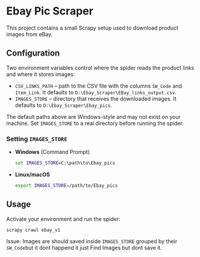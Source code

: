 # Ebay Pic Scraper

This project contains a small Scrapy setup used to download product images from eBay.

## Configuration

Two environment variables control where the spider reads the product links and where it stores images:

- `CSV_LINKS_PATH` – path to the CSV file with the columns `SW_Code` and `Item_Link`. It defaults to `D:\Ebay_Scraper\EBay_links_output.csv`.
- `IMAGES_STORE` – directory that receives the downloaded images. It defaults to `D:\Ebay_Scraper\Ebay_pics`.

The default paths above are Windows-style and may not exist on your machine. Set `IMAGES_STORE` to a real directory before running the spider.

### Setting `IMAGES_STORE`

- **Windows** (Command Prompt)

  ```cmd
  set IMAGES_STORE=C:\path\to\Ebay_pics
  ```

- **Linux/macOS**

  ```bash
  export IMAGES_STORE=/path/to/Ebay_pics
  ```

## Usage

Activate your environment and run the spider:

```bash
scrapy crawl ebay_v1
```


Issue:
Images are  should saved inside `IMAGES_STORE` grouped by their `SW_Code`but it dont happend it just Find Images but dont save it.
